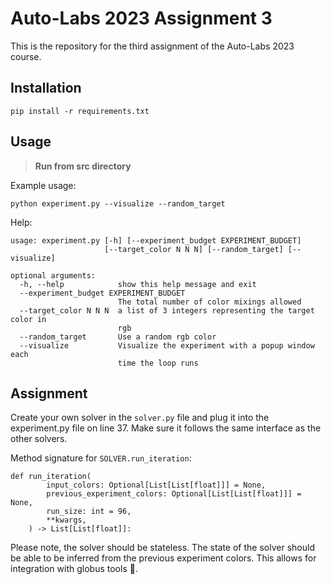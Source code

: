 # Auto-Labs 2023 Assignment 3 

This is the repository for the third assignment of the Auto-Labs 2023 course.

## Installation 

```
pip install -r requirements.txt
```

## Usage
> **Run from src directory**

Example usage: 
```
python experiment.py --visualize --random_target
```

Help: 
```
usage: experiment.py [-h] [--experiment_budget EXPERIMENT_BUDGET]
                     [--target_color N N N] [--random_target] [--visualize]

optional arguments:
  -h, --help            show this help message and exit
  --experiment_budget EXPERIMENT_BUDGET
                        The total number of color mixings allowed
  --target_color N N N  a list of 3 integers representing the target color in
                        rgb
  --random_target       Use a random rgb color
  --visualize           Visualize the experiment with a popup window each
                        time the loop runs
```

## Assignment
Create your own solver in the `solver.py` file and plug it into the experiment.py file on line 37. Make sure it follows the same interface as the other solvers.

Method signature for `SOLVER.run_iteration`: 
```
def run_iteration(
        input_colors: Optional[List[List[float]]] = None,
        previous_experiment_colors: Optional[List[List[float]]] = None,
        run_size: int = 96,
        **kwargs,
    ) -> List[List[float]]:
```

Please note, the solver should be stateless. The state of the solver should be able to be inferred from the previous experiment colors. This allows for integration with globus tools :slightly_smiling_face:. 